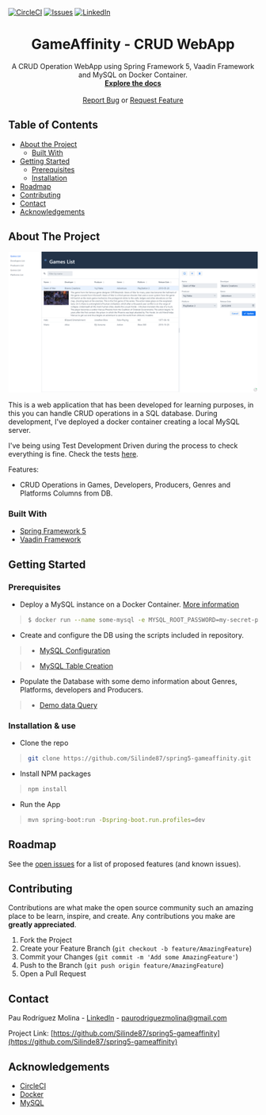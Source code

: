 [![CircleCI](https://circleci.com/gh/Silinde87/spring5-gameaffinity.svg?style=svg)](https://app.circleci.com/pipelines/github/Silinde87/spring5-gameaffinity)
[![Issues][issues-shield]][issues-url]
[![LinkedIn][linkedin-shield]][linkedin-url]

<!-- PROJECT LOGO -->
<p align="center">
  <h1 align="center">GameAffinity - CRUD WebApp</h1>
  <p align="center">
    A CRUD Operation WebApp using Spring Framework 5, Vaadin Framework and MySQL on Docker Container.
    <br />
    <a href="https://github.com/Silinde87/spring5-gameaffinity"><strong>Explore the docs</strong></a>
    <br />
    <br />
    <a href="https://github.com/Silinde87/spring5-gameaffinity/issues">Report Bug</a>
    or
    <a href="https://github.com/Silinde87/spring5-gameaffinity/issues">Request Feature</a>
  </p>
</p>




<!-- TABLE OF CONTENTS -->
## Table of Contents

* [About the Project](#about-the-project)
  * [Built With](#built-with)
* [Getting Started](#getting-started)
  * [Prerequisites](#prerequisites)
  * [Installation](#installation)
* [Roadmap](#roadmap)
* [Contributing](#contributing)
* [Contact](#contact)
* [Acknowledgements](#acknowledgements)



<!-- ABOUT THE PROJECT -->
## About The Project

[![Watch the video](https://raw.githubusercontent.com/Silinde87/spring5-gameaffinity/master/src/main/resources/static/images/MainScreenshot.png)](https://www.youtube.com/watch?v=T-EfOEPmDmI)


This is a web application that has been developed for learning purposes, in this you can handle CRUD operations in a SQL database.
During development, I've deployed a docker container creating a local MySQL server.

I've being using Test Development Driven during the process to check everything is fine. 
Check the tests [here](https://github.com/Silinde87/spring5-gameaffinity/tree/master/src/test/java/spring5/silinde87/gameaffinity/backend).


Features:
* CRUD Operations in Games, Developers, Producers, Genres and Platforms Columns from DB.



### Built With

* [Spring Framework 5](https://spring.io/)
* [Vaadin Framework](https://vaadin.com/)




<!-- GETTING STARTED -->
## Getting Started

### Prerequisites

* Deploy a MySQL instance on a Docker Container. [More information](https://hub.docker.com/_/mysql)
>```sh
>$ docker run --name some-mysql -e MYSQL_ROOT_PASSWORD=my-secret-pw -d mysql:tag
>```
* Create and configure the DB using the scripts included in repository.




>* [MySQL Configuration](https://github.com/Silinde87/spring5-gameaffinity/blob/master/src/main/resources/scripts/configure-mysql.sql)

>* [MySQL Table Creation](https://github.com/Silinde87/spring5-gameaffinity/blob/master/src/main/resources/scripts/database-create.sql)

* Populate the Database with some demo information about Genres, Platforms, developers and Producers.
>* [Demo data Query](https://github.com/Silinde87/spring5-gameaffinity/blob/master/src/main/resources/data-h2.sql)

### Installation & use

* Clone the repo
>```sh
>git clone https://github.com/Silinde87/spring5-gameaffinity.git
>```
* Install NPM packages
>```sh
>npm install
>```
* Run the App
>```sh
>mvn spring-boot:run -Dspring-boot.run.profiles=dev
>```


<!-- ROADMAP -->
## Roadmap

See the [open issues](https://github.com/Silinde87/spring5-gameaffinity/issues) for a list of proposed features (and known issues).



<!-- CONTRIBUTING -->
## Contributing

Contributions are what make the open source community such an amazing place to be learn, inspire, and create. Any contributions you make are **greatly appreciated**.

1. Fork the Project
2. Create your Feature Branch (`git checkout -b feature/AmazingFeature`)
3. Commit your Changes (`git commit -m 'Add some AmazingFeature'`)
4. Push to the Branch (`git push origin feature/AmazingFeature`)
5. Open a Pull Request


<!-- CONTACT -->
## Contact

Pau Rodríguez Molina - [LinkedIn](https://www.linkedin.com/in/paurodriguezmolina/) - paurodriguezmolina@gmail.com

Project Link: [https://github.com/Silinde87/spring5-gameaffinity](https://github.com/Silinde87/spring5-gameaffinity)



<!-- ACKNOWLEDGEMENTS -->
## Acknowledgements
* [CircleCI](https://circleci.com/)
* [Docker](https://www.docker.com/)
* [MySQL](https://www.mysql.com/)






<!-- MARKDOWN LINKS & IMAGES -->
<!-- https://www.markdownguide.org/basic-syntax/#reference-style-links -->
[issues-shield]: https://img.shields.io/github/issues/othneildrew/Best-README-Template.svg?style=flat-square
[issues-url]: https://github.com/Silinde87/spring5-gameaffinity/issues
[linkedin-shield]: https://img.shields.io/badge/-LinkedIn-black.svg?style=flat-square&logo=linkedin&colorB=555
[linkedin-url]: https://www.linkedin.com/in/paurodriguezmolina/
[product-screenshot]: images/screenshot.png


<!--
Thanks othneildrew for this README Template.
https://github.com/othneildrew/Best-README-Template/blob/master/README.md
-->